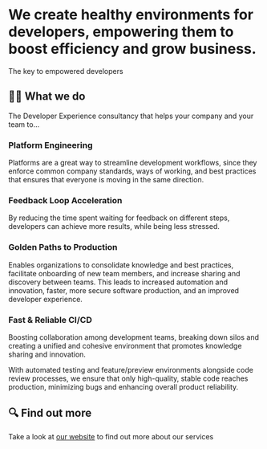 # We create healthy environments for developers, empowering them to boost efficiency and grow business.
The key to empowered developers

## 🧑‍💻 What we do
The Developer Experience consultancy that helps your company and your team to...

### Platform Engineering
Platforms are a great way to streamline development workflows, since they enforce common company standards, ways of working, and best practices that ensures that everyone is moving in the same direction.

### Feedback Loop Acceleration
By reducing the time spent waiting for feedback on different steps, developers can achieve more results, while being less stressed.

### Golden Paths to Production
Enables organizations to consolidate knowledge and best practices, facilitate onboarding of new team members, and increase sharing and discovery between teams. This leads to increased automation and innovation, faster, more secure software production, and an improved developer experience.

### Fast & Reliable CI/CD
Boosting collaboration among development teams, breaking down silos and creating a unified and cohesive environment that promotes knowledge sharing and innovation.

With automated testing and feature/preview environments alongside code review processes, we ensure that only high-quality, stable code reaches production, minimizing bugs and enhancing overall product reliability.

##  🔍 Find out more
Take a look at [our website](https://deveez.tech) to find out more about our services
